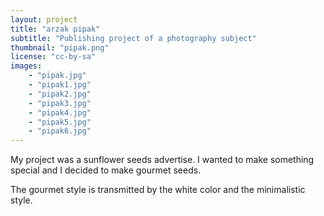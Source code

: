 ```yaml
---
layout: project
title: "arzak pipak"
subtitle: "Publishing project of a photography subject"
thumbnail: "pipak.png"
license: "cc-by-sa"
images:
    - "pipak.jpg"
    - "pipak1.jpg"
    - "pipak2.jpg"
    - "pipak3.jpg"
    - "pipak4.jpg"
    - "pipak5.jpg"
    - "pipak6.jpg"
---
```


My project was a sunflower seeds advertise. I wanted to make something special and I decided to make gourmet seeds.

The gourmet style is transmitted by the white color and the minimalistic style.
